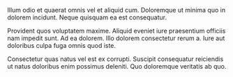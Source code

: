 Illum odio et quaerat omnis vel et aliquid cum. Doloremque ut minima quo in dolorem incidunt. Neque quisquam ea est consequatur.
 Provident quos voluptatem maxime. Aliquid eveniet iure praesentium officiis nam impedit sunt. Ad ea dolorem. Illo dolorem consectetur rerum a. Iure aut doloribus culpa fuga omnis quod iste.
 Consectetur quas natus vel est ex corrupti. Suscipit consequatur reiciendis ut natus doloribus enim possimus deleniti. Quo doloremque veritatis ab quo.